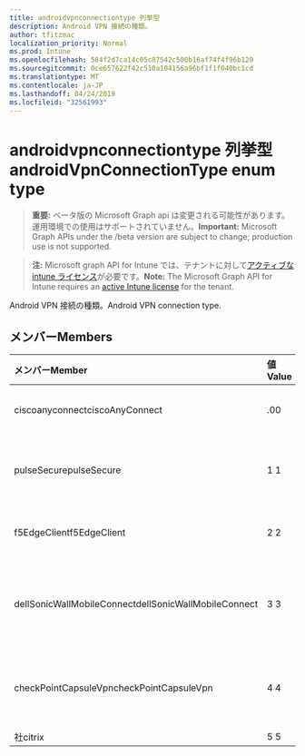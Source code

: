 ```yaml
---
title: androidvpnconnectiontype 列挙型
description: Android VPN 接続の種類。
author: tfitzmac
localization_priority: Normal
ms.prod: Intune
ms.openlocfilehash: 584f2d7ca14c05c87542c500b16af74f4f96b129
ms.sourcegitcommit: 0ce657622f42c510a104156a96bf1f1f040bc1cd
ms.translationtype: MT
ms.contentlocale: ja-JP
ms.lasthandoff: 04/24/2019
ms.locfileid: "32561993"
---
```

# <a name="androidvpnconnectiontype-enum-type"></a><span data-ttu-id="bec62-103">androidvpnconnectiontype 列挙型</span><span class="sxs-lookup"><span data-stu-id="bec62-103">androidVpnConnectionType enum type</span></span>

> <span data-ttu-id="bec62-104">**重要:** ベータ版の Microsoft Graph api は変更される可能性があります。運用環境での使用はサポートされていません。</span><span class="sxs-lookup"><span data-stu-id="bec62-104">**Important:** Microsoft Graph APIs under the /beta version are subject to change; production use is not supported.</span></span>

> <span data-ttu-id="bec62-105">**注:** Microsoft graph API for Intune では、テナントに対して[アクティブな intune ライセンス](https://go.microsoft.com/fwlink/?linkid=839381)が必要です。</span><span class="sxs-lookup"><span data-stu-id="bec62-105">**Note:** The Microsoft Graph API for Intune requires an [active Intune license](https://go.microsoft.com/fwlink/?linkid=839381) for the tenant.</span></span>

<span data-ttu-id="bec62-106">Android VPN 接続の種類。</span><span class="sxs-lookup"><span data-stu-id="bec62-106">Android VPN connection type.</span></span>

## <a name="members"></a><span data-ttu-id="bec62-107">メンバー</span><span class="sxs-lookup"><span data-stu-id="bec62-107">Members</span></span>
|<span data-ttu-id="bec62-108">メンバー</span><span class="sxs-lookup"><span data-stu-id="bec62-108">Member</span></span>|<span data-ttu-id="bec62-109">値</span><span class="sxs-lookup"><span data-stu-id="bec62-109">Value</span></span>|<span data-ttu-id="bec62-110">説明</span><span class="sxs-lookup"><span data-stu-id="bec62-110">Description</span></span>|
|:---|:---|:---|
|<span data-ttu-id="bec62-111">ciscoanyconnect</span><span class="sxs-lookup"><span data-stu-id="bec62-111">ciscoAnyConnect</span></span>|<span data-ttu-id="bec62-112">.0</span><span class="sxs-lookup"><span data-stu-id="bec62-112">0</span></span>|<span data-ttu-id="bec62-113">Cisco anyconnect。</span><span class="sxs-lookup"><span data-stu-id="bec62-113">Cisco AnyConnect.</span></span>|
|<span data-ttu-id="bec62-114">pulseSecure</span><span class="sxs-lookup"><span data-stu-id="bec62-114">pulseSecure</span></span>|<span data-ttu-id="bec62-115">1 </span><span class="sxs-lookup"><span data-stu-id="bec62-115">1</span></span>|<span data-ttu-id="bec62-116">パルスがセキュリティで保護されています。</span><span class="sxs-lookup"><span data-stu-id="bec62-116">Pulse Secure.</span></span>|
|<span data-ttu-id="bec62-117">f5EdgeClient</span><span class="sxs-lookup"><span data-stu-id="bec62-117">f5EdgeClient</span></span>|<span data-ttu-id="bec62-118">2 </span><span class="sxs-lookup"><span data-stu-id="bec62-118">2</span></span>|<span data-ttu-id="bec62-119">F5 キーを押したエッジクライアント。</span><span class="sxs-lookup"><span data-stu-id="bec62-119">F5 Edge Client.</span></span>|
|<span data-ttu-id="bec62-120">dellSonicWallMobileConnect</span><span class="sxs-lookup"><span data-stu-id="bec62-120">dellSonicWallMobileConnect</span></span>|<span data-ttu-id="bec62-121">3 </span><span class="sxs-lookup"><span data-stu-id="bec62-121">3</span></span>|<span data-ttu-id="bec62-122">Dell SonicWALL モバイル接続。</span><span class="sxs-lookup"><span data-stu-id="bec62-122">Dell SonicWALL Mobile Connection.</span></span>|
|<span data-ttu-id="bec62-123">checkPointCapsuleVpn</span><span class="sxs-lookup"><span data-stu-id="bec62-123">checkPointCapsuleVpn</span></span>|<span data-ttu-id="bec62-124">4 </span><span class="sxs-lookup"><span data-stu-id="bec62-124">4</span></span>|<span data-ttu-id="bec62-125">[カプセル接続] VPN をチェックします。</span><span class="sxs-lookup"><span data-stu-id="bec62-125">Check Point Capsule VPN.</span></span>|
|<span data-ttu-id="bec62-126">社</span><span class="sxs-lookup"><span data-stu-id="bec62-126">citrix</span></span>|<span data-ttu-id="bec62-127">5 </span><span class="sxs-lookup"><span data-stu-id="bec62-127">5</span></span>|<span data-ttu-id="bec62-128">社</span><span class="sxs-lookup"><span data-stu-id="bec62-128">Citrix</span></span>|






